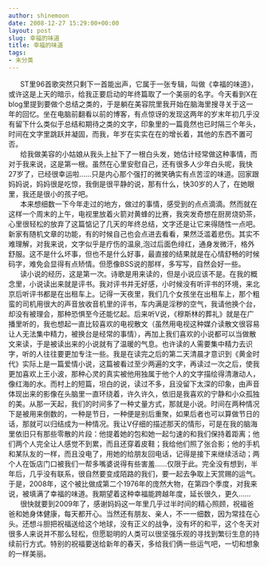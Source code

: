 ```yaml
---
author: shinemoon
date: 2008-12-27 15:29:00+00:00
layout: post
slug: 幸福的味道
title: 幸福的味道
tags:
- 未分类
---
```


      ST里96首歌突然只剩下一首能出声，它属于一张专辑，叫做《幸福的味道》，或许这是上天的暗示，给我正要启动的年终篇取了一个美丽的名字。今天看到X在blog里提到要做个总结之类的，于是躺在美容院里我开始在脑海里搜寻关于这一年的回忆。坐在电脑前翻看以前的博客，有点惊讶的发现这两年的岁末年初几乎没有留下什么类似于总结和期待之类的文字，印象里的一篇竟然也已时隔三个年头，时间在文字里跳跃并凝固，而我，年岁在实实在在的增长着，其他的东西不置可否。  
      给我做美容的小姑娘从我头上扯下了一根白头发，她估计经常做这种事情，而对于我来说，这是第一根。虽然在心里安慰自己，还有很多人少年白头呢，我快27岁了，已经很幸运啦……只是内心那个强打的微笑确实有点苦涩的味道。回家跟妈妈说，妈妈很是吃惊，我倒是很平静的说，那有什么，快30岁的人了，在她眼里，我还是很小的孩子吧。  
      本来想细数一下今年走过的地方，做过的事情，感受到的点点滴滴。然而就在这样一个周末的上午，电视里放着火箭对黄蜂的比赛，我突发奇想在厨房烧奶茶，心里很轻松的放弃了这篇惦记了几天的年终总结，文字还是让它来得随性一点吧。新家有随机文章的功能，有的时候自己也会点进去看看，果然泛滥着悲伤。其实不难理解，对我来说，文字似乎是疗伤的温泉,泡过后面色绯红，通身发微汗，格外舒服。这不是什么坏事，但也不是什么好事，最直接的结果就是在心情舒畅的时候码字，难免会显得有点矫情。但愿像BSS说的那样，多写写，自然会好一些。  
      读小说的经历，这是第一次。诗歌是用来读的，但是小说应该不是。在我的概念里，小说读出来就是评书。我对评书并无好感，小时候没有听评书的环境，来北京后听评书都是在出租车上。记得一天夜里，我们几个女孩坐在出租车上，那个粗蛮的司机用很大的声音放收音机里的评书，车内满是淫秽的空气，我请他换个台，却没有被理会，那种恐惧至今还能忆起。后来听V说，《穆斯林的葬礼》就是在广播里听的，我也想起一直比较喜欢的电视散文（虽然用电视这种媒介读散文很容易让人无法集中精力，被换台是经常的事情），再加上我们喜欢的小说都可以当做散文来读，于是被读出来的小说就有了温暖的气息。也许读的人需要集中精力去识字，听的人往往要更加专注一些。我是在读完之后的第二天清晨才意识到《黄金时代》实际上是一篇爱情小说，这篇被看过至少两遍的文字，再读过一次之后，使我更加喜欢上王小波，那种心灵的真实被他用独属于他个人的文字描绘得清澈动人，像红海的水。而村上的短篇，坦白的说，读过不多，且没留下太深的印象，由声音体现出来的影像在头脑里一直环绕着，许久许久，依旧是我喜欢的宁静和小众孤独的美。从那一天起，我们的时间多了一种丈量方式，那就是小说。时间在两种情况下是被用来倒数的，一种是节日，一种便是别后重聚，如果后者也可以算做节日的话，那就可以归结成为一种情况。我让V仔细的描述那天的情形，可是在我的脑海里依旧只有那些零散的片段：他提着她的包和她一起匀速的和我们保持着距离；他们两个人完全让人感觉不到累，而且还穿着皮鞋；我给他们照了张合影；他的手机和某队友的一样，而且没电了，用她的给朋友回电话，记得是接下来继续活动；两个人在饭店门口被我们一帮多嘴婆说得有些害羞……仅限于此。完全没有想到，半年后，几乎没有联系，很自然要变成陌路的我们，要一起去争取上天赏赐的运气。于是，2008年，这个被比做成第二个1976年的庞然大物，在第四个季度，对我来说，被填满了幸福的味道。我期望着这种幸福能跨越年度，延长很久，更久……  
      很快就要到2009年了，感谢妈妈这一年里几乎过半时间的精心照顾，祝福爸爸和她身体健康，每天都开心。当然还有朋友、亲人，不一一细数，因为常挂在心头。还想斗胆把祝福送给这个地球，没有正义的战争，没有坏的和平，这个冬天对很多人来说并不那么轻松，但愿聪明的人类可以很坚强乐观的寻找到繁衍生息的持续前行方式。特别的祝福要送给新年的春天，多给我们俩一些运气吧，一切和想象的一样美丽。  

